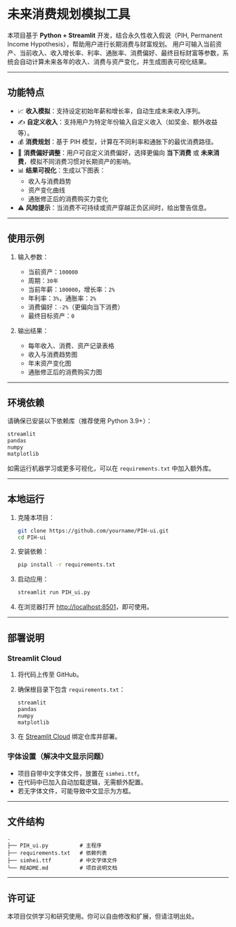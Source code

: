 # 未来消费规划模拟工具

本项目基于 **Python + Streamlit** 开发，结合永久性收入假说（PIH, Permanent Income Hypothesis），帮助用户进行长期消费与财富规划。
用户可输入当前资产、当前收入、收入增长率、利率、通胀率、消费偏好、最终目标财富等参数，系统会自动计算未来各年的收入、消费与资产变化，并生成图表可视化结果。

------------------------------------------------------------------------

## 功能特点

-   📈 **收入模拟**：支持设定初始年薪和增长率，自动生成未来收入序列。
-   ✍️ **自定义收入**：支持用户为特定年份输入自定义收入（如奖金、额外收益等）。
-   💰 **消费规划**：基于 PIH 模型，计算在不同利率和通胀下的最优消费路径。
-   🎯 **消费偏好调整**：用户可自定义消费偏好，选择更偏向 **当下消费** 或 **未来消费**，模拟不同消费习惯对长期资产的影响。
-   📊 **结果可视化**：生成以下图表：
    -   收入与消费趋势
    -   资产变化曲线
    -   通胀修正后的消费购买力变化
-   ⚠️ **风险提示**：当消费不可持续或资产穿越正负区间时，给出警告信息。

------------------------------------------------------------------------

## 使用示例

1.  输入参数：

    -   当前资产：`100000`
    -   周期：`30年`
    -   当前年薪：`100000`，增长率：`2%`
    -   年利率：`3%`，通胀率：`2%`
    -   消费偏好：`-2%`（更偏向当下消费）
    -   最终目标资产：`0`

2.  输出结果：

    -   每年收入、消费、资产记录表格
    -   收入与消费趋势图
    -   年末资产变化图
    -   通胀修正后的消费购买力图

------------------------------------------------------------------------

## 环境依赖

请确保已安装以下依赖库（推荐使用 Python 3.9+）：

``` txt
streamlit
pandas
numpy
matplotlib
```

如需运行机器学习或更多可视化，可以在 `requirements.txt` 中加入额外库。

------------------------------------------------------------------------

## 本地运行

1.  克隆本项目：

    ``` bash
    git clone https://github.com/yourname/PIH-ui.git
    cd PIH-ui
    ```

2.  安装依赖：

    ``` bash
    pip install -r requirements.txt
    ```

3.  启动应用：

    ``` bash
    streamlit run PIH_ui.py
    ```

4.  在浏览器打开 <http://localhost:8501>，即可使用。

------------------------------------------------------------------------

## 部署说明

### Streamlit Cloud

1.  将代码上传至 GitHub。

2.  确保根目录下包含 `requirements.txt`：

    ``` txt
    streamlit
    pandas
    numpy
    matplotlib
    ```

3.  在 [Streamlit Cloud](https://streamlit.io/cloud) 绑定仓库并部署。

### 字体设置（解决中文显示问题）

-   项目自带中文字体文件，放置在 `simhei.ttf`。
-   在代码中已加入自动加载逻辑，无需额外配置。
-   若无字体文件，可能导致中文显示为方框。

------------------------------------------------------------------------

## 文件结构

    .
    ├── PIH_ui.py          # 主程序
    ├── requirements.txt   # 依赖列表
    ├── simhei.ttf         # 中文字体文件
    └── README.md          # 项目说明文档

------------------------------------------------------------------------

## 许可证

本项目仅供学习和研究使用。你可以自由修改和扩展，但请注明出处。
